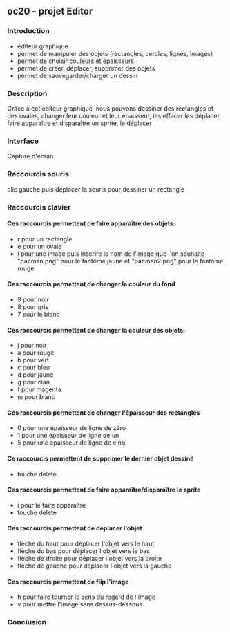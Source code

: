 ## oc20 - projet Editor

### Introduction

- éditeur graphique
- permet de manipuler des objets (rectangles, cercles, lignes, images)
- permet de choisir couleurs et épaisseurs
- permet de créer, déplacer, supprimer des objets
- permet de sauvegarder/charger un dessin

### Description
Grâce à cet éditeur graphique, nous pouvons dessiner des rectangles et des ovales, changer leur couleur et leur épaisseur, les effacer les déplacer, faire apparaître et disparaître un sprite, le déplacer

### Interface

Capture d'écran

### Raccourcis souris
clic gauche puis déplacer la souris pour dessiner un rectangle

### Raccourcis clavier

#### Ces raccourcis permettent de faire apparaître des objets:
- r pour un rectangle
- e pour un ovale
- i pour une image puis inscrire le nom de l'image que l'on souhaite
  "pacman.png" pour le fantôme jaune et "pacman2.png" pour le fantôme rouge

#### Ces raccourcis permettent de changer la couleur du fond
- 9 pour noir
- 8 pour gris 
- 7 pour le blanc

#### Ces raccourcis permettent de changer la couleur des objets: 
- j pour noir 
- a pour rouge
- b pour vert
- c pour bleu
- d pour jaune
- g pour cian
- f pour magenta
- m pour blanc

#### Ces raccourcis permettent de changer l'épaisseur des rectangles
- 0 pour une épaisseur de ligne de zéro
- 1 pour une épaisseur de ligne de un
- 5 pour une épaisseur de ligne de cinq

#### Ce raccourcis permettent de supprimer le dernier objet dessiné
- touche delete

#### Ces raccourcis permettent de faire apparaître/disparaître le sprite
- i pour le faire apparaître
- touche delete

#### Ces raccourcis permettent de déplacer l'objet
- flèche du haut pour déplacer l'objet vers le haut
- flèche du bas pour déplacer l'objet vers le bas
- flèche de droite pour déplacer l'objet vers la droite
- flèche de gauche pour déplacer l'objet vers la gauche

#### Ces raccourcis permettent de flip l'image
- h pour faire tourner le sens du regard de l'image
- v pour mettre l'image sans dessus-dessous

### Conclusion

